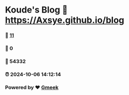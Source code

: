 # Koude's Blog :link: https://Axsye.github.io/blog 
### :page_facing_up: [11](https://Axsye.github.io/blog/tag.html) 
### :speech_balloon: 0 
### :hibiscus: 54332 
### :alarm_clock: 2024-10-06 14:12:14 
### Powered by :heart: [Gmeek](https://github.com/Meekdai/Gmeek)
